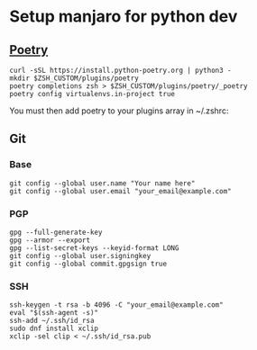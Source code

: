 # Setup manjaro for python dev

## [Poetry](https://python-poetry.org/docs/#installation)
```shell
curl -sSL https://install.python-poetry.org | python3 -
mkdir $ZSH_CUSTOM/plugins/poetry
poetry completions zsh > $ZSH_CUSTOM/plugins/poetry/_poetry
poetry config virtualenvs.in-project true
```
You must then add poetry to your plugins array in ~/.zshrc:


## Git

### Base
```shell
git config --global user.name "Your name here"
git config --global user.email "your_email@example.com"
```

### PGP
```shell
gpg --full-generate-key
gpg --armor --export
gpg --list-secret-keys --keyid-format LONG
git config --global user.signingkey
git config --global commit.gpgsign true
```

### SSH
```shell
ssh-keygen -t rsa -b 4096 -C "your_email@example.com"
eval "$(ssh-agent -s)"
ssh-add ~/.ssh/id_rsa
sudo dnf install xclip
xclip -sel clip < ~/.ssh/id_rsa.pub
```